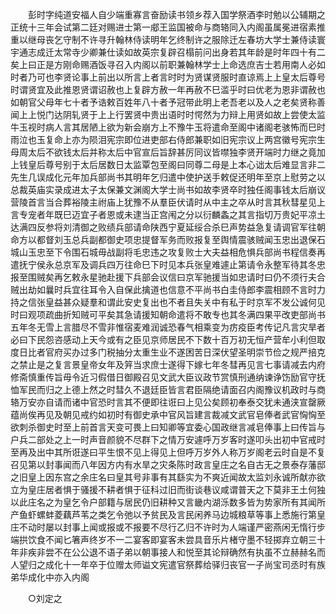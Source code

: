 <!-- { "loadSidebar": true } -->
　　彭时字纯道安福人自少端重寡言奋励读书领乡荐入国学祭酒李时勉以公辅期之正统十三年会试第二廷对赐进士第一郕王监国被命与商辂同入内阁虽属冕进宿素推重以继母丧乞守制不许寻升翰林侍读明年乞终制许之服除迁左春坊大学士兼侍读寰宇通志成迁太常寺少卿兼仕读如故英宗复辟召榻前问出身若其年龄是时年四十有二矣上曰正是方刚命赐酒饭寻召入内阁以前职兼翰林学士上命选庶吉士若用南人必如时者乃可也李贤论事上前出以所言上者言时时为贤谋贤服时直谅焉上上皇太后尊号时谓贤宜及此推恩贤谓诏赦也上复辟方赦一年再赦不巳滥乎时曰优老为恩非谓赦也如朝官父母年七十者予诰敕百姓年八十者予冠带此明上老吾老以及人之老矣贤称善闻上上悦门达阴轧贤于上上行罢贤中贵出语时时愕然为力辩上用贤如故上尝使太监牛玉视时病人言其居陋上欲为新会崩方上不豫牛玉将遣命至阁中诸阁老骇怖而巳时雨泣也玉复命上亦为陨泪宪宗即位进吏部右侍郎兼职如旧宪宗议上两宫徽号宪宗生母周太后不欲钱太后并称太后中官宣后旨辞甚厉同议皆噤独李贤开端时力继之竟加上钱皇后尊号别于太后居数日太监覃包至阁曰同尊二母是上本心诎太后难显言非二先生几误成化元年加兵部尚书其明年乞归遣中使护送手敕促还明年至京上慰劳之以总裁英庙实录成进太子太保兼文渊阁大学士尚书如故李贤卒时独任阁事钱太后崩议营陵首言当合葬裕陵主祔庙上犹豫不从羣臣伏请时从中主之卒从时言其秋彗星见上言专宠者年既巳迈宜子者恩或未逮当正宫闱之分以衍麟螽之其言指切万贵妃平凉土达满四反参将刘清御之败绩兵部请命陕西宁夏延绥合杀巳声势益急复请调官军往朝命方以都督刘玉总兵副都御史项忠提督军务而败报复至舆情震骇贼闻玉忠出退保石城山玉忠至下令围石城毋战副将毛忠违之攻复败士大夫益相危惧兵部尚书程信奏再遣抚宁侯永总京军及调兵四万往命巳下时见本兵张皇难遽止第请令永整军待其冬忠报至围贼矣再乞敕永星驰赴援下兵部会议信曰京军驰援当如忠请时曰仍不须行夫合贼出劫如曩时兵宜往耳令入自保此擒道也信意不平尚书白圭侍郎李震相顾不言时力持之信张皇益甚众疑羣和谓此安史复出也不者且失关中有私于时京军不发公诚何见时曰观项疏曲折知贼可平矣其急请援知朝命遣将不敢专也其冬满四果平改吏部尚书五年冬无雪上言腊尽不雪非惟宿麦难润诚恐春气相乘变为疠疫臣考传记凡言灾旱者必曰下民怨咨感动上天今或有之臣见京师居民不下数十百万初无恒产营牟小利但取度日比者官府买办过多门税抽分太重生业不遂困苦日深伏望圣明崇节俭之规严掊克之禁止是之复言景皇帝女年及笄当求庶士遂得下嫁七年冬彗再见言七事请减去内府修斋慎重传旨毋令近习假借日御殿召见文武大臣议政节赏慎刑通纳谏诤饬励官守抚恤军民而归之上德上然之时彗久不退廷臣皆言君臣隔绝请面召内阁豫议机政时与商辂万安亦自请而诸中官恐时言其不便即往诳曰上见公矣顾初奉泰交犹未通浃宣罄厥蕴尚俟再见及朝见戒约如初时有御史承中官风旨建言裁减文武官皂俸者武官恟恟至欲刺杀御史时至上前首言天变可畏上曰知卿等宜委心国政继言减皂俸事上曰传旨与户兵二部处之上一时声音颜貌不尽群下之情万安遽呼万岁客时遂叩头出初中官戒时至再及出中其所诳遂曰平生恨不见上得见上但呼万岁外人称万岁阁老云时自是不复召见第以封事闻而八年因方内有水旱之灾条陈时政言皇庄之名自古无之景泰存藩邸之旧皇上因东宫之余庄名曰皇其号非事有其繇实为不爽近闻故太监刘永诚所献亦欲立为皇庄居者惧于骚援不耕者惧于征科过旧而街谈巷议咸谓普天之下莫非王土何独以此庄名之为皇乞令户部籍与居民仍旧耕种又言畿内湖泺数多皆为势家所有其闻所产鱼虾螺蚌菱藕芦苇之类乞令弛以予贫民及言民闲养马边城粮草等事上悉施行第皇庄不动时屡以封事上闻或报或不报要不尽行乙归不许时为人端谨严密燕闲无惰行步端拱饮食不闻匕箸声终岁不一二宴客即宴客未尝具音乐片楮守墨不轻掷弃立朝三十年非疾非尝不在公公退不语子弟以朝事接人和悦至其论辩确然有执虽不立赫赫名而人望归之成化十一年卒于位赠太师谥文宪遣官祭葬给驿归丧官一子尚宝司丞时有族弟华成化中亦入内阁 

　　○刘定之 

